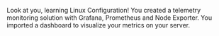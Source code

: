 Look at you, learning Linux Configuration!
You created a telemetry monitoring solution with Grafana, Prometheus and Node Exporter. You imported a dashboard to visualize your metrics on your server.